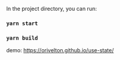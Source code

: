 In the project directory, you can run:

### `yarn start`

### `yarn build`

demo: https://orivelton.github.io/use-state/
